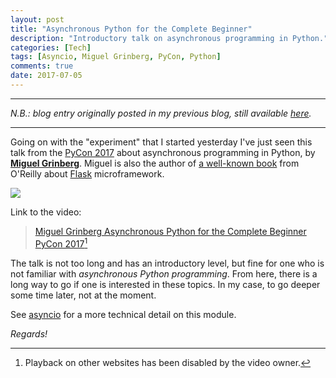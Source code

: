 ```yaml
---
layout: post
title: "Asynchronous Python for the Complete Beginner"
description: "Introductory talk on asynchronous programming in Python."
categories: [Tech]
tags: [Asyncio, Miguel Grinberg, PyCon, Python]
comments: true
date: 2017-07-05
---
```


***
_N.B.: blog entry originally posted in my previous blog, still available [here](https://estraviz.github.io/estraviz2017/backend%20development/Asynchronous-Python/)._
***

Going on with the "experiment" that I started yesterday I've just seen this talk from the [PyCon 2017](https://us.pycon.org/2017/about/) about asynchronous programming in Python, by [**Miguel Grinberg**](https://blog.miguelgrinberg.com/). Miguel is also the author of [a well-known book](https://www.amazon.es/Flask-Web-Development-Developing-Applications/dp/1449372627/) from O'Reilly about [Flask](http://flask.pocoo.org/) microframework.

![](/images/flask-web-development.jpg)

Link to the video:

> [Miguel Grinberg Asynchronous Python for the Complete Beginner PyCon 2017](https://www.youtube.com/watch?v=iG6fr81xHKA)[^1]

The talk is not too long and has an introductory level, but fine for one who is not familiar with _asynchronous Python programming_. From here, there is a long way to go if one is interested in these topics. In my case, to go deeper some time later, not at the moment.

See [asyncio](https://docs.python.org/3/library/asyncio.html) for a more technical detail on this module.

_Regards!_

[^1]: Playback on other websites has been disabled by the video owner.

